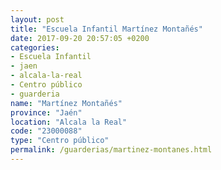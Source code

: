 ```yaml
---
layout: post
title: "Escuela Infantil Martínez Montañés"
date: 2017-09-20 20:57:05 +0200
categories:
- Escuela Infantil
- jaen
- alcala-la-real
- Centro público
- guarderia
name: "Martínez Montañés"
province: "Jaén"
location: "Alcala la Real"
code: "23000088"
type: "Centro público"
permalink: /guarderias/martinez-montanes.html
---
```

